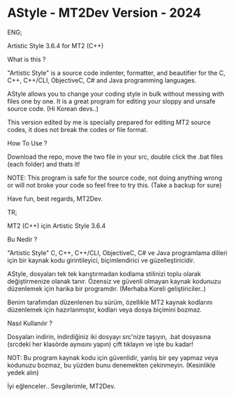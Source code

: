 # AStyle - MT2Dev Version - 2024

ENG;

Artistic Style 3.6.4 for MT2 (C++)

What is this ?

"Artistic Style" is a source code indenter, formatter, and beautifier for the C, C++, C++/CLI, ObjectiveC, C# and Java programming languages.

AStyle allows you to change your coding style in bulk without messing with files one by one. It is a great program for editing your sloppy and unsafe source code. (Hi Korean devs..)

This version edited by me is specially prepared for editing MT2 source codes, it does not break the codes or file format.

How To Use ?

Download the repo, move the two file in your src, double click the .bat files (each folder) and thats it!

NOTE: This program is safe for the source code, not doing anything wrong or will not broke your code so feel free to try this. (Take a backup for sure)

Have fun, best regards, MT2Dev.



TR;

MT2 (C++) için Artistic Style 3.6.4

Bu Nedir ?

"Artistic Style" C, C++, C++/CLI, ObjectiveC, C# ve Java programlama dilleri için bir kaynak kodu girintileyici, biçimlendirici ve güzelleştiricidir.

AStyle, dosyaları tek tek karıştırmadan kodlama stilinizi toplu olarak değiştirmenize olanak tanır. Özensiz ve güvenli olmayan kaynak kodunuzu düzenlemek için harika bir programdır. (Merhaba Koreli geliştiriciler..)

Benim tarafımdan düzenlenen bu sürüm, özellikle MT2 kaynak kodlarını düzenlemek için hazırlanmıştır, kodları veya dosya biçimini bozmaz.

Nasıl Kullanılır ?

Dosyaları indirin, indirdiğiniz iki dosyayı src'nize taşıyın, .bat dosyasına (srcdeki her klasörde aynısını yapın) çift tıklayın ve işte bu kadar!

NOT: Bu program kaynak kodu için güvenlidir, yanlış bir şey yapmaz veya kodunuzu bozmaz, bu yüzden bunu denemekten çekinmeyin. (Kesinlikle yedek alın)

İyi eğlenceler.. Sevgilerimle, MT2Dev.
